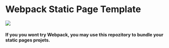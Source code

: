 # Webpack Static Page Template

![](https://habrastorage.org/files/707/695/166/7076951662814365a0bfff3b1f3e83de.png)

#### If you you wont try Webpack, you may use this repozitory to bundle your static pages projets.